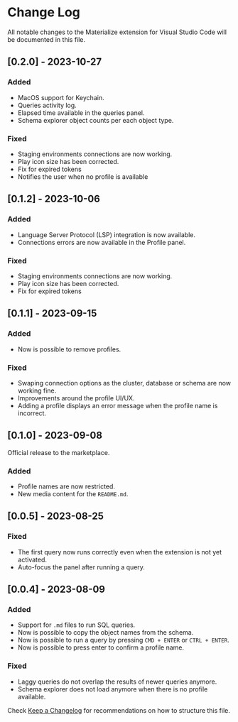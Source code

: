 # Change Log

All notable changes to the Materialize extension for Visual Studio Code will be documented in this file.

## [0.2.0] - 2023-10-27

### Added
 - MacOS support for Keychain.
 - Queries activity log.
 - Elapsed time available in the queries panel.
 - Schema explorer object counts per each object type.

### Fixed
 - Staging environments connections are now working.
 - Play icon size has been corrected.
 - Fix for expired tokens
 - Notifies the user when no profile is available

## [0.1.2] - 2023-10-06

### Added
 - Language Server Protocol (LSP) integration is now available.
 - Connections errors are now available in the Profile panel.

### Fixed
 - Staging environments connections are now working.
 - Play icon size has been corrected.
 - Fix for expired tokens

## [0.1.1] - 2023-09-15

### Added
 - Now is possible to remove profiles.

### Fixed
 - Swaping connection options as the cluster, database or schema are now working fine.
 - Improvements around the profile UI/UX.
 - Adding a profile displays an error message when the profile name is incorrect.

## [0.1.0] - 2023-09-08

Official release to the marketplace.

### Added

 - Profile names are now restricted.
 - New media content for the `README.md`.

## [0.0.5] - 2023-08-25

### Fixed
- The first query now runs correctly even when the extension is not yet activated.
- Auto-focus the panel after running a query.

## [0.0.4] - 2023-08-09

### Added
- Support for `.md` files to run SQL queries.
- Now is possible to copy the object names from the schema.
- Now is possible to run a query by pressing `CMD + ENTER` or `CTRL + ENTER`.
- Now is possible to press enter to confirm a profile name.

### Fixed
- Laggy queries do not overlap the results of newer queries anymore.
- Schema explorer does not load anymore when there is no profile available.

Check [Keep a Changelog](http://keepachangelog.com/) for recommendations on how to structure this file.
